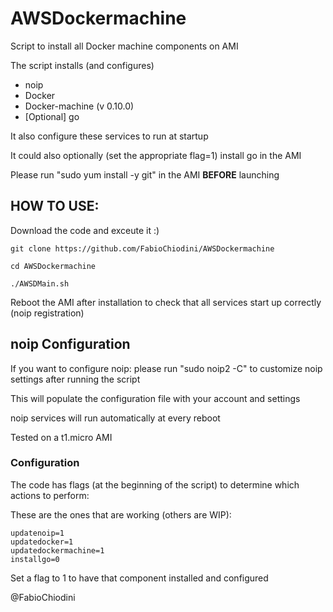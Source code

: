 # AWSDockermachine
Script to install all Docker machine components on AMI

The script installs (and configures)
- noip
- Docker
- Docker-machine (v 0.10.0)
- [Optional] go

It also configure these services to run at startup

It could also optionally (set the appropriate flag=1)  install go in the AMI

Please run "sudo yum install -y git" in the AMI **BEFORE** launching 

## HOW TO USE:

Download the code and exceute it :)

```
git clone https://github.com/FabioChiodini/AWSDockermachine

cd AWSDockermachine

./AWSDMain.sh

```
Reboot the AMI after installation to check that all services start up correctly (noip registration)

## noip Configuration

If you want to configure noip: please run "sudo noip2 -C" to customize noip settings after running the script

This will populate the configuration file with your account and settings

noip services will run automatically at every reboot

Tested on a t1.micro AMI

### Configuration

The code has flags (at the beginning of the script) to determine which actions to perform:

These are the ones that are working (others are WIP):

```
updatenoip=1
updatedocker=1
updatedockermachine=1
installgo=0
```
Set a flag to 1 to have that component installed and configured


@FabioChiodini
